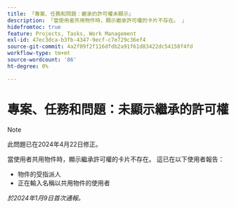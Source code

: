 ```yaml
---
title: 「專案、任務和問題：繼承的許可權未顯示」
description: 「當使用者共用物件時，顯示繼承許可權的卡片不存在。 」
hidefromtoc: true
feature: Projects, Tasks, Work Management
exl-id: 47ec3dca-b3fb-4347-9ecf-c7e729c36ef4
source-git-commit: 4a2f09f2f116dfdb2a91f61d83422dc54158f4fd
workflow-type: tm+mt
source-wordcount: '86'
ht-degree: 0%

---
```


# 專案、任務和問題：未顯示繼承的許可權

>[!NOTE]
>
>此問題已在2024年4月22日修正。

當使用者共用物件時，顯示繼承許可權的卡片不存在。 這已在以下使用者報告：

* 物件的受指派人
* 正在輸入名稱以共用物件的使用者

_於2024年1月9日首次通報。_
